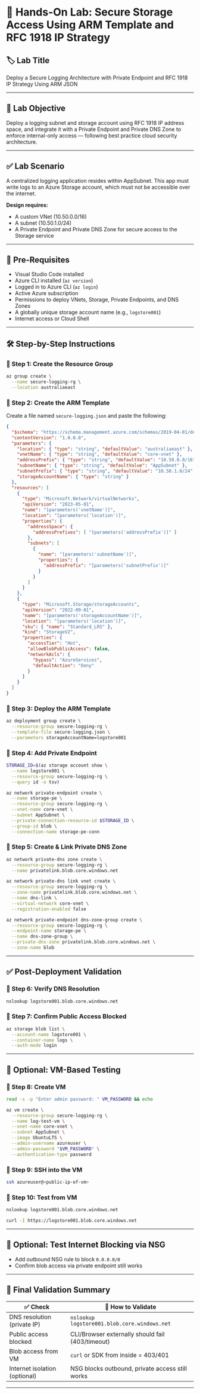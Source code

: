 # 🧪 Hands-On Lab: Secure Storage Access Using ARM Template and RFC 1918 IP Strategy

## 🏷️ Lab Title
Deploy a Secure Logging Architecture with Private Endpoint and RFC 1918 IP Strategy Using ARM JSON

---

## 🎯 Lab Objective
Deploy a logging subnet and storage account using RFC 1918 IP address space, and integrate it with a Private Endpoint and Private DNS Zone to enforce internal-only access — following best practice cloud security architecture.

---

## ✅ Lab Scenario
A centralized logging application resides within AppSubnet. This app must write logs to an Azure Storage account, which must not be accessible over the internet.

**Design requires:**
- A custom VNet (10.50.0.0/16)
- A subnet (10.50.1.0/24)
- A Private Endpoint and Private DNS Zone for secure access to the Storage service

---

## 🧰 Pre-Requisites
- Visual Studio Code installed
- Azure CLI installed (`az version`)
- Logged in to Azure CLI (`az login`)
- Active Azure subscription
- Permissions to deploy VNets, Storage, Private Endpoints, and DNS Zones
- A globally unique storage account name (e.g., `logstore001`)
- Internet access or Cloud Shell

---

## 🛠️ Step-by-Step Instructions

### 🔹 Step 1: Create the Resource Group

```bash
az group create \
  --name secure-logging-rg \
  --location australiaeast
```

### 🔹 Step 2: Create the ARM Template

Create a file named `secure-logging.json` and paste the following:

```json
{
  "$schema": "https://schema.management.azure.com/schemas/2019-04-01/deploymentTemplate.json#",
  "contentVersion": "1.0.0.0",
  "parameters": {
    "location": { "type": "string", "defaultValue": "australiaeast" },
    "vnetName": { "type": "string", "defaultValue": "core-vnet" },
    "addressPrefix": { "type": "string", "defaultValue": "10.50.0.0/16" },
    "subnetName": { "type": "string", "defaultValue": "AppSubnet" },
    "subnetPrefix": { "type": "string", "defaultValue": "10.50.1.0/24" },
    "storageAccountName": { "type": "string" }
  },
  "resources": [
    {
      "type": "Microsoft.Network/virtualNetworks",
      "apiVersion": "2023-05-01",
      "name": "[parameters('vnetName')]",
      "location": "[parameters('location')]",
      "properties": {
        "addressSpace": {
          "addressPrefixes": [ "[parameters('addressPrefix')]" ]
        },
        "subnets": [
          {
            "name": "[parameters('subnetName')]",
            "properties": {
              "addressPrefix": "[parameters('subnetPrefix')]"
            }
          }
        ]
      }
    },
    {
      "type": "Microsoft.Storage/storageAccounts",
      "apiVersion": "2022-09-01",
      "name": "[parameters('storageAccountName')]",
      "location": "[parameters('location')]",
      "sku": { "name": "Standard_LRS" },
      "kind": "StorageV2",
      "properties": {
        "accessTier": "Hot",
        "allowBlobPublicAccess": false,
        "networkAcls": {
          "bypass": "AzureServices",
          "defaultAction": "Deny"
        }
      }
    }
  ]
}
```

### 🔹 Step 3: Deploy the ARM Template

```bash
az deployment group create \
  --resource-group secure-logging-rg \
  --template-file secure-logging.json \
  --parameters storageAccountName=logstore001
```

### 🔹 Step 4: Add Private Endpoint

```bash
STORAGE_ID=$(az storage account show \
  --name logstore001 \
  --resource-group secure-logging-rg \
  --query id -o tsv)

az network private-endpoint create \
  --name storage-pe \
  --resource-group secure-logging-rg \
  --vnet-name core-vnet \
  --subnet AppSubnet \
  --private-connection-resource-id $STORAGE_ID \
  --group-id blob \
  --connection-name storage-pe-conn
```

### 🔹 Step 5: Create & Link Private DNS Zone

```bash
az network private-dns zone create \
  --resource-group secure-logging-rg \
  --name privatelink.blob.core.windows.net

az network private-dns link vnet create \
  --resource-group secure-logging-rg \
  --zone-name privatelink.blob.core.windows.net \
  --name dns-link \
  --virtual-network core-vnet \
  --registration-enabled false

az network private-endpoint dns-zone-group create \
  --resource-group secure-logging-rg \
  --endpoint-name storage-pe \
  --name dns-zone-group \
  --private-dns-zone privatelink.blob.core.windows.net \
  --zone-name blob
```

---

## ✅ Post-Deployment Validation

### 🔹 Step 6: Verify DNS Resolution

```bash
nslookup logstore001.blob.core.windows.net
```

### 🔹 Step 7: Confirm Public Access Blocked

```bash
az storage blob list \
  --account-name logstore001 \
  --container-name logs \
  --auth-mode login
```

---

## 🧪 Optional: VM-Based Testing

### 🔹 Step 8: Create VM

```bash
read -s -p "Enter admin password: " VM_PASSWORD && echo

az vm create \
  --resource-group secure-logging-rg \
  --name log-test-vm \
  --vnet-name core-vnet \
  --subnet AppSubnet \
  --image UbuntuLTS \
  --admin-username azureuser \
  --admin-password "$VM_PASSWORD" \
  --authentication-type password
```

### 🔹 Step 9: SSH into the VM

```bash
ssh azureuser@<public-ip-of-vm>
```

### 🔹 Step 10: Test from VM

```bash
nslookup logstore001.blob.core.windows.net

curl -I https://logstore001.blob.core.windows.net
```

---

## 🔐 Optional: Test Internet Blocking via NSG

- Add outbound NSG rule to block `0.0.0.0/0`
- Confirm blob access via private endpoint still works

---

## 🎯 Final Validation Summary

| ✅ Check                        | 🧪 How to Validate                                |
|--------------------------------|---------------------------------------------------|
| DNS resolution (private IP)    | `nslookup logstore001.blob.core.windows.net`      |
| Public access blocked          | CLI/Browser externally should fail (403/timeout) |
| Blob access from VM            | `curl` or SDK from inside = 403/401               |
| Internet isolation (optional)  | NSG blocks outbound, private access still works   |
---